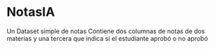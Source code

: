 # NotasIA
Un Dataset simple de notas
Contiene dos columnas de notas de dos materias y una tercera que indica si el estudiante aprobó o no aprobó
